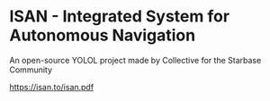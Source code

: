 # ISAN - Integrated System for Autonomous Navigation

An open-source YOLOL project made by Collective for the Starbase Community

https://isan.to/isan.pdf
